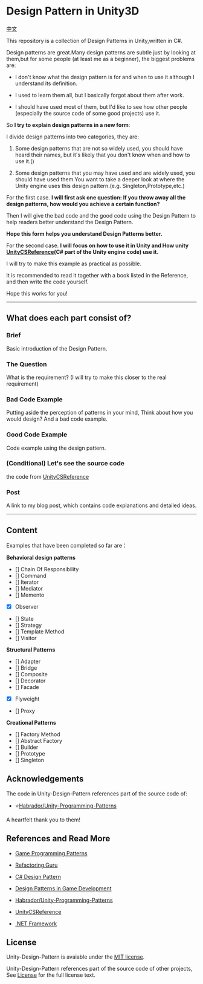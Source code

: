 # Design Pattern in Unity3D

[中文](README.md)

This repository is a collection of Design Patterns in Unity,written in C#.

Design patterns are great.Many design patterns are subtle just by looking at them,but for some people (at least me as a beginner), the biggest problems are:


- I don't know what the design pattern is for and when to use it although I understand its definition.

- I used to learn them all, but I basically forgot about them after work.

- I should have used most of them, but I'd like to see how other people (especially the source code of some good projects) use it.

So **I try to explain design patterns in a new form**:

I divide design patterns into two categories, they are:

1. Some design patterns that are not so widely used, you should have heard their names, but it's likely that you don't know when and how to use it.()

2. Some design patterns that you may have used and are widely used, you should have used them.You want to take a deeper look at where the Unity engine uses this design pattern.(e.g. Singleton,Prototype,etc.)


For the first case.
**I will first ask one question: If you throw away all the design patterns, how would you achieve a certain function?**

Then I will give the bad code and the good code using the Design Pattern to help readers better understand the Design Pattern.

**Hope this form helps you understand Design Patterns better.**

For the second case.
**I will focus on how to use it in Unity and How unity [UnityCSReference](https://github.com/Unity-Technologies/UnityCsReference)(C# part of the Unity engine code) use it.**


I will try to make this example as practical as possible.

It is recommended to read it together with a book listed in the Reference, and then write the code yourself.

Hope this works for you!

---

## What does each part consist of?

### Brief

Basic introduction of the Design Pattern.

### The Question

What is the requirement? (I will try to make this closer to the real requirement)

### Bad Code Example

Putting aside the perception of patterns in your mind, Think about how you would design?
And a bad code example.

### Good Code Example

Code example using the design pattern.

### (Conditional) Let's see the source code

the code from [UnityCSReference](https://github.com/Unity-Technologies/UnityCsReference)

### Post

A link to my blog post, which contains code explanations and detailed ideas.

---
## Content

Examples that have been completed so far are：

**Behavioral design patterns**
- [] Chain Of Responsibility
- [] Command
- [] Iterator
- [] Mediator
- [] Memento
- [x] Observer
- [] State
- [] Strategy
- [] Template Method
- [] Visitor

**Structural Patterns**
- [] Adapter
- [] Bridge
- [] Composite
- [] Decorator
- [] Facade
- [x] Flyweight
- [] Proxy


**Creational Patterns**
- [] Factory Method
- [] Abstract Factory
- [] Builder
- [] Prototype
- [] Singleton

## Acknowledgements

The code in Unity-Design-Pattern references part of the source code of:
- ⭐[Habrador/Unity-Programming-Patterns](https://github.com/Habrador/Unity-Programming-Patterns)

A heartfelt thank you to them!

## References and Read More

- [Game Programming Patterns](http://gameprogrammingpatterns.com/)

- [Refactoring.Guru](https://refactoringguru.cn/)

- [C# Design Pattern](https://book.douban.com/subject/30131470/)

- [Design Patterns in Game Development](https://book.douban.com/subject/26952185/)

- [Habrador/Unity-Programming-Patterns](https://github.com/Habrador/Unity-Programming-Patterns)

- [UnityCSReference](https://github.com/Unity-Technologies/UnityCsReference)

- [.NET Framework](https://referencesource.microsoft.com/)
## License

Unity-Design-Pattern is avaiable under the [MIT license](https://opensource.org/licenses/MIT).

Unity-Design-Pattern references part of the source code of other projects, See [License](./LICENSE) for the full license text.